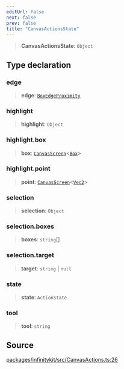 ```yaml
---
editUrl: false
next: false
prev: false
title: "CanvasActionsState"
---
```


> **CanvasActionsState**: `Object`

## Type declaration

### edge

> **edge**: [`BoxEdgeProximity`](BoxEdgeProximity.md)

### highlight

> **highlight**: `Object`

### highlight.box

> **box**: [`CanvasScreen`](CanvasScreen.md)\<[`Box`](Box.md)\>

### highlight.point

> **point**: [`CanvasScreen`](CanvasScreen.md)\<[`Vec2`](Vec2.md)\>

### selection

> **selection**: `Object`

### selection.boxes

> **boxes**: `string`[]

### selection.target

> **target**: `string` \| `null`

### state

> **state**: `ActionState`

### tool

> **tool**: `string`

## Source

[packages/infinitykit/src/CanvasActions.ts:26](https://github.com/nodenogg-in/alpha-p2p/blob/2cff8cc/packages/infinitykit/src/CanvasActions.ts#L26)
